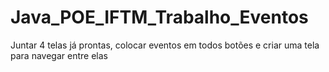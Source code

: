 # Java_POE_IFTM_Trabalho_Eventos
 Juntar 4 telas já prontas, colocar eventos em todos botões e criar uma tela para navegar entre elas
